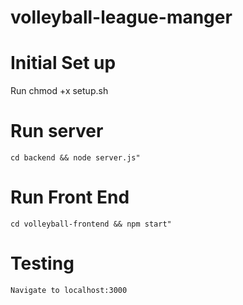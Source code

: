 # volleyball-league-manger

# Initial Set up
Run 
    chmod +x setup.sh

# Run server
    cd backend && node server.js"

# Run Front End
    cd volleyball-frontend && npm start"
# Testing
    Navigate to localhost:3000